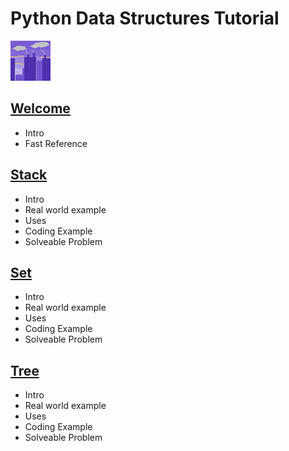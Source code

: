 # Python Data Structures Tutorial

![](images/icon.jpg)

## [Welcome](0-Welcome.md)
- Intro
- Fast Reference

## [Stack](1-Stack.md)
- Intro
- Real world example
- Uses
- Coding Example
- Solveable Problem

## [Set](2-Set.md)
- Intro
- Real world example
- Uses
- Coding Example
- Solveable Problem

## [Tree](2-Tree.md)
- Intro
- Real world example
- Uses
- Coding Example
- Solveable Problem
